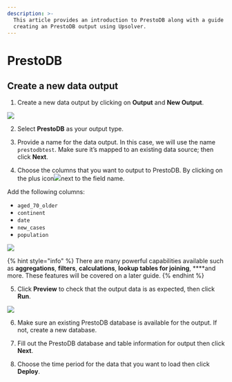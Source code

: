 ```yaml
---
description: >-
  This article provides an introduction to PrestoDB along with a guide on
  creating an PrestoDB output using Upsolver.
---
```


# PrestoDB

## Create a new data output

1. Create a new data output by clicking on **Output** and **New Output**.

![](../../../.gitbook/assets/screen-shot-2020-09-05-at-11.12.59-am.png)

2. Select **PrestoDB** as your output type.

3. Provide a name for the data output. In this case, we will use the name `prestodbtest`. Make sure it’s mapped to an existing data source; then click **Next**.

4. Choose the columns that you want to output to PrestoDB. By clicking on the plus icon![](../../../.gitbook/assets/screen-shot-2020-08-13-at-5.06.39-pm.png)next to the field name. 

Add the following columns: 

* `aged_70_older` 
* `continent` 
* `date` 
* `new_cases`
* `population` 

![](https://www.upsolver.com/wp-content/uploads/2020/07/Screen-Shot-2020-07-07-at-13.21.59.png)

{% hint style="info" %}
There are many powerful capabilities available such as **aggregations**, **filters**, **calculations**, **lookup tables for joining**, ****and more. These features will be covered on a later guide. 
{% endhint %}

5. Click **Preview** to check that the output data is as expected, then click **Run**.

![](../../../.gitbook/assets/screen-shot-2020-09-05-at-11.16.29-am.png)

6. Make sure an existing PrestoDB database is available for the output. If not, create a new database. 

7. Fill out the PrestoDB database and table information for output then click **Next**.

8. Choose the time period for the data that you want to load then click **Deploy**.

## 

